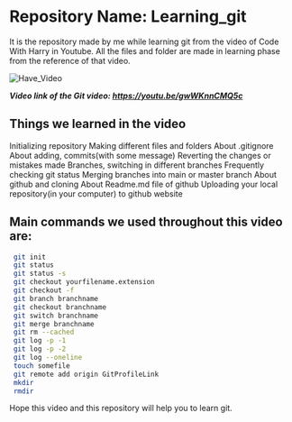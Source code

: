 #  Repository Name: Learning_git

It is the repository made by me while learning git from the video of Code With Harry in Youtube. All the files and folder are made in learning phase from the reference of that video. 

![Have_Video](https://img.shields.io/badge/Have_Video!-Yes-54b09f.svg)

***Video link of the Git video: https://youtu.be/gwWKnnCMQ5c***

## Things we learned in the video
 Initializing repository
 Making different files and folders
 About .gitignore
 About adding, commits(with some message)
 Reverting the changes or mistakes made
 Branches, switching in different branches
 Frequently checking git status
 Merging branches into main or master branch
 About github and cloning
 About Readme.md file of github
 Uploading your local repository(in your computer) to github website

## Main commands we used throughout this video are:
```sh
 git init
 git status
 git status -s
 git checkout yourfilename.extension
 git checkout -f
 git branch branchname
 git checkout branchname
 git switch branchname
 git merge branchname
 git rm --cached
 git log -p -1
 git log -p -2
 git log --oneline
 touch somefile
 git remote add origin GitProfileLink
 mkdir
 rmdir
```
Hope this video and this repository will help you to learn git.

